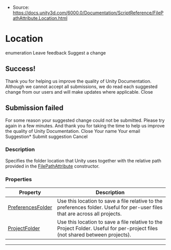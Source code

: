 * Source: https://docs.unity3d.com/6000.0/Documentation/ScriptReference/FilePathAttribute.Location.html

# Location
enumeration
Leave feedback
Suggest a change
## Success!
Thank you for helping us improve the quality of Unity Documentation. Although we cannot accept all submissions, we do read each suggested change from our users and will make updates where applicable.
Close
## Submission failed
For some reason your suggested change could not be submitted. Please <a>try again</a> in a few minutes. And thank you for taking the time to help us improve the quality of Unity Documentation.
Close
Your name Your email Suggestion* Submit suggestion
Cancel
### Description
Specifies the folder location that Unity uses together with the relative path provided in the [FilePathAttribute](https://docs.unity3d.com/6000.0/Documentation/ScriptReference/FilePathAttribute.html) constructor.
### Properties
Property | Description  
---|---  
[PreferencesFolder](https://docs.unity3d.com/6000.0/Documentation/ScriptReference/FilePathAttribute.Location.PreferencesFolder.html) | Use this location to save a file relative to the preferences folder. Useful for per-user files that are across all projects.  
[ProjectFolder](https://docs.unity3d.com/6000.0/Documentation/ScriptReference/FilePathAttribute.Location.ProjectFolder.html) | Use this location to save a file relative to the Project Folder. Useful for per-project files (not shared between projects).  
* * *
